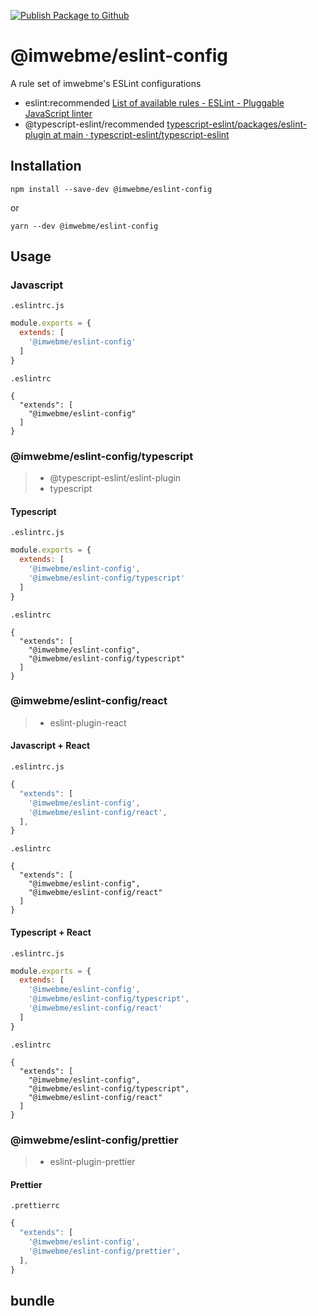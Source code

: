 [![Publish Package to Github](https://github.com/imwebme/eslint-config/actions/workflows/deploy.yaml/badge.svg)](https://github.com/imwebme/eslint-config/actions/workflows/deploy.yaml)

# @imwebme/eslint-config

A rule set of imwebme's ESLint configurations

- eslint:recommended [List of available rules - ESLint - Pluggable JavaScript linter](https://eslint.org/docs/rules/)
- @typescript-eslint/recommended [typescript-eslint/packages/eslint-plugin at main · typescript-eslint/typescript-eslint](https://github.com/typescript-eslint/typescript-eslint/tree/main/packages/eslint-plugin)

## Installation

```
npm install --save-dev @imwebme/eslint-config
```

or

```
yarn --dev @imwebme/eslint-config
```

## Usage

### Javascript

`.eslintrc.js`
```js
module.exports = {
  extends: [
    '@imwebme/eslint-config'
  ]
}
```

`.eslintrc`
```
{
  "extends": [
    "@imwebme/eslint-config"
  ]
}
```

### @imwebme/eslint-config/typescript

> * @typescript-eslint/eslint-plugin
> * typescript

#### Typescript

`.eslintrc.js`
```js
module.exports = {
  extends: [
    '@imwebme/eslint-config',
    '@imwebme/eslint-config/typescript'
  ]
}
```

`.eslintrc`
```
{
  "extends": [
    "@imwebme/eslint-config",
    "@imwebme/eslint-config/typescript"
  ]
}
```

### @imwebme/eslint-config/react

> * eslint-plugin-react

#### Javascript + React

`.eslintrc.js`
```js
{
  "extends": [
    '@imwebme/eslint-config',
    '@imwebme/eslint-config/react',
  ],
}
```

`.eslintrc`
```
{
  "extends": [
    "@imwebme/eslint-config",
    "@imwebme/eslint-config/react"
  ]
}
```

#### Typescript + React

`.eslintrc.js`
```js
module.exports = {
  extends: [
    '@imwebme/eslint-config',
    '@imwebme/eslint-config/typescript',
    '@imwebme/eslint-config/react'
  ]
}
```

`.eslintrc`
```
{
  "extends": [
    "@imwebme/eslint-config",
    "@imwebme/eslint-config/typescript",
    "@imwebme/eslint-config/react"
  ]
}
```

### @imwebme/eslint-config/prettier

> * eslint-plugin-prettier

#### Prettier

`.prettierrc`
```js
{
  "extends": [
    '@imwebme/eslint-config',
    '@imwebme/eslint-config/prettier',
  ],
}
```

## bundle
